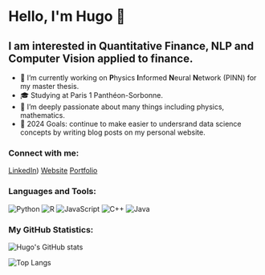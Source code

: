 # Hello, I'm Hugo 👋

## I am interested in Quantitative Finance, NLP and Computer Vision applied to finance.
- 🔭 I’m currently working on **P**hysics **I**nformed **N**eural **N**etwork (PINN) for my master thesis.
- 🎓 Studying at Paris 1 Panthéon-Sorbonne.
- 🌱 I’m deeply passionate about many things including physics, mathematics.
- 🥅 2024 Goals: continue to make easier to undersrand data science concepts by writing blog posts on my personal website.

### Connect with me:

[LinkedIn](https://www.linkedin.com/in/hugo-michel/))
[Website](https://www.hugomichel.io/)
[Portfolio](https://www.hugomichel.io/#projects)

### Languages and Tools:

![Python](https://img.shields.io/badge/-Python-3776AB?style=flat&logo=Python&logoColor=white)
![R](https://img.shields.io/badge/-Python-3776AB?style=flat&logo=Python&logoColor=white)
![JavaScript](https://img.shields.io/badge/-JavaScript-F7DF1E?style=flat&logo=javascript&logoColor=black)
![C++](https://img.shields.io/badge/-C++-00599C?style=flat&logo=cplusplus&logoColor=white)
![Java](https://img.shields.io/badge/-Java-007396?style=flat&logo=java&logoColor=white)

### My GitHub Statistics:

![Hugo's GitHub stats](https://github-readme-stats.vercel.app/api?username=hugo-mi&show_icons=true&theme=radical)

![Top Langs](https://github-readme-stats.vercel.app/api/top-langs/?username=hugo-mi&layout=compact&theme=radical)
